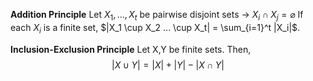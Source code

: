 **Addition Principle**
Let $X_1, ... , X_t$  be pairwise disjoint sets $\rightarrow$ $X_i \cap X_j = \varnothing$ 
If each $X_i$ is a finite set, $|X_1 \cup X_2 ... \cup X_t| = \sum_{i=1}^t |X_i|$.

**Inclusion-Exclusion Principle**
Let X,Y be finite sets.
Then, $$|X \cup Y| = |X| +|Y|-|X \cap Y|$$
